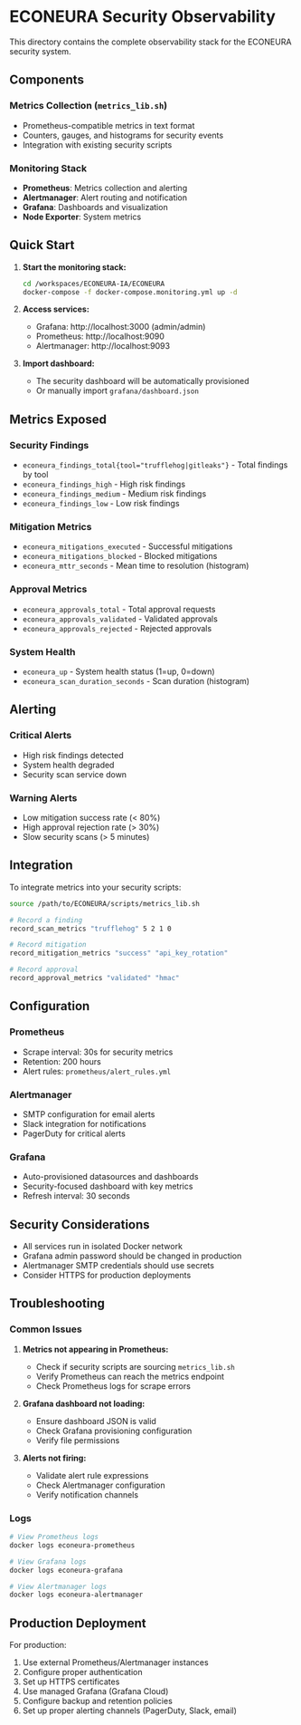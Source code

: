 # ECONEURA Security Observability

This directory contains the complete observability stack for the ECONEURA
security system.

## Components

### Metrics Collection (`metrics_lib.sh`)

- Prometheus-compatible metrics in text format
- Counters, gauges, and histograms for security events
- Integration with existing security scripts

### Monitoring Stack

- **Prometheus**: Metrics collection and alerting
- **Alertmanager**: Alert routing and notification
- **Grafana**: Dashboards and visualization
- **Node Exporter**: System metrics

## Quick Start

1. **Start the monitoring stack:**

   ```bash
   cd /workspaces/ECONEURA-IA/ECONEURA
   docker-compose -f docker-compose.monitoring.yml up -d
   ```

2. **Access services:**
   - Grafana: http://localhost:3000 (admin/admin)
   - Prometheus: http://localhost:9090
   - Alertmanager: http://localhost:9093

3. **Import dashboard:**
   - The security dashboard will be automatically provisioned
   - Or manually import `grafana/dashboard.json`

## Metrics Exposed

### Security Findings

- `econeura_findings_total{tool="trufflehog|gitleaks"}` - Total findings by tool
- `econeura_findings_high` - High risk findings
- `econeura_findings_medium` - Medium risk findings
- `econeura_findings_low` - Low risk findings

### Mitigation Metrics

- `econeura_mitigations_executed` - Successful mitigations
- `econeura_mitigations_blocked` - Blocked mitigations
- `econeura_mttr_seconds` - Mean time to resolution (histogram)

### Approval Metrics

- `econeura_approvals_total` - Total approval requests
- `econeura_approvals_validated` - Validated approvals
- `econeura_approvals_rejected` - Rejected approvals

### System Health

- `econeura_up` - System health status (1=up, 0=down)
- `econeura_scan_duration_seconds` - Scan duration (histogram)

## Alerting

### Critical Alerts

- High risk findings detected
- System health degraded
- Security scan service down

### Warning Alerts

- Low mitigation success rate (< 80%)
- High approval rejection rate (> 30%)
- Slow security scans (> 5 minutes)

## Integration

To integrate metrics into your security scripts:

```bash
source /path/to/ECONEURA/scripts/metrics_lib.sh

# Record a finding
record_scan_metrics "trufflehog" 5 2 1 0

# Record mitigation
record_mitigation_metrics "success" "api_key_rotation"

# Record approval
record_approval_metrics "validated" "hmac"
```

## Configuration

### Prometheus

- Scrape interval: 30s for security metrics
- Retention: 200 hours
- Alert rules: `prometheus/alert_rules.yml`

### Alertmanager

- SMTP configuration for email alerts
- Slack integration for notifications
- PagerDuty for critical alerts

### Grafana

- Auto-provisioned datasources and dashboards
- Security-focused dashboard with key metrics
- Refresh interval: 30 seconds

## Security Considerations

- All services run in isolated Docker network
- Grafana admin password should be changed in production
- Alertmanager SMTP credentials should use secrets
- Consider HTTPS for production deployments

## Troubleshooting

### Common Issues

1. **Metrics not appearing in Prometheus:**
   - Check if security scripts are sourcing `metrics_lib.sh`
   - Verify Prometheus can reach the metrics endpoint
   - Check Prometheus logs for scrape errors

2. **Grafana dashboard not loading:**
   - Ensure dashboard JSON is valid
   - Check Grafana provisioning configuration
   - Verify file permissions

3. **Alerts not firing:**
   - Validate alert rule expressions
   - Check Alertmanager configuration
   - Verify notification channels

### Logs

```bash
# View Prometheus logs
docker logs econeura-prometheus

# View Grafana logs
docker logs econeura-grafana

# View Alertmanager logs
docker logs econeura-alertmanager
```

## Production Deployment

For production:

1. Use external Prometheus/Alertmanager instances
2. Configure proper authentication
3. Set up HTTPS certificates
4. Use managed Grafana (Grafana Cloud)
5. Configure backup and retention policies
6. Set up proper alerting channels (PagerDuty, Slack, email)
